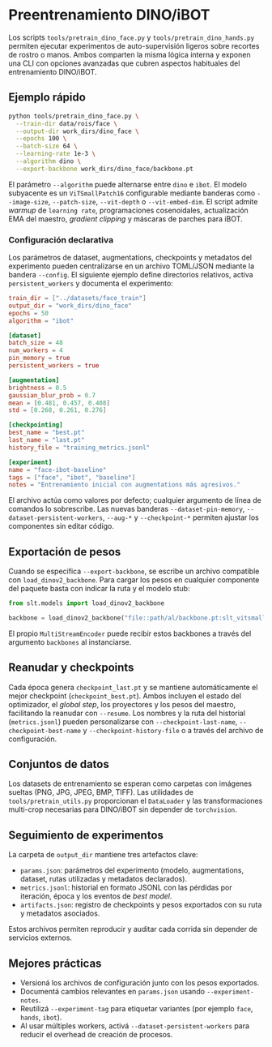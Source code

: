 # Preentrenamiento DINO/iBOT

Los scripts `tools/pretrain_dino_face.py` y `tools/pretrain_dino_hands.py`
permiten ejecutar experimentos de auto-supervisión ligeros sobre recortes de
rostro o manos. Ambos comparten la misma lógica interna y exponen una CLI con
opciones avanzadas que cubren aspectos habituales del entrenamiento DINO/iBOT.

## Ejemplo rápido

```bash
python tools/pretrain_dino_face.py \
  --train-dir data/rois/face \
  --output-dir work_dirs/dino_face \
  --epochs 100 \
  --batch-size 64 \
  --learning-rate 1e-3 \
  --algorithm dino \
  --export-backbone work_dirs/dino_face/backbone.pt
```

El parámetro `--algorithm` puede alternarse entre `dino` e `ibot`. El modelo
subyacente es un `ViTSmallPatch16` configurable mediante banderas como
`--image-size`, `--patch-size`, `--vit-depth` o `--vit-embed-dim`. El script
admite *warmup* de `learning rate`, programaciones cosenoidales, actualización
EMA del maestro, *gradient clipping* y máscaras de parches para iBOT.

### Configuración declarativa

Los parámetros de dataset, augmentations, checkpoints y metadatos del
experimento pueden centralizarse en un archivo TOML/JSON mediante la bandera
`--config`. El siguiente ejemplo define directorios relativos, activa
`persistent_workers` y documenta el experimento:

```toml
train_dir = ["../datasets/face_train"]
output_dir = "work_dirs/dino_face"
epochs = 50
algorithm = "ibot"

[dataset]
batch_size = 48
num_workers = 4
pin_memory = true
persistent_workers = true

[augmentation]
brightness = 0.5
gaussian_blur_prob = 0.7
mean = [0.481, 0.457, 0.408]
std = [0.268, 0.261, 0.276]

[checkpointing]
best_name = "best.pt"
last_name = "last.pt"
history_file = "training_metrics.jsonl"

[experiment]
name = "face-ibot-baseline"
tags = ["face", "ibot", "baseline"]
notes = "Entrenamiento inicial con augmentations más agresivos."
```

El archivo actúa como valores por defecto; cualquier argumento de línea de
comandos lo sobrescribe. Las nuevas banderas `--dataset-pin-memory`,
`--dataset-persistent-workers`, `--aug-*` y `--checkpoint-*` permiten ajustar
los componentes sin editar código.

## Exportación de pesos

Cuando se especifica `--export-backbone`, se escribe un archivo compatible con
`load_dinov2_backbone`. Para cargar los pesos en cualquier componente del
paquete basta con indicar la ruta y el modelo stub:

```python
from slt.models import load_dinov2_backbone

backbone = load_dinov2_backbone("file::path/al/backbone.pt:slt_vitsmall_patch16")
```

El propio `MultiStreamEncoder` puede recibir estos backbones a través del
argumento `backbones` al instanciarse.

## Reanudar y checkpoints

Cada época genera `checkpoint_last.pt` y se mantiene automáticamente el mejor
checkpoint (`checkpoint_best.pt`). Ambos incluyen el estado del optimizador, el
*global step*, los proyectores y los pesos del maestro, facilitando la
reanudar con `--resume`. Los nombres y la ruta del historial (`metrics.jsonl`)
pueden personalizarse con `--checkpoint-last-name`, `--checkpoint-best-name` y
`--checkpoint-history-file` o a través del archivo de configuración.

## Conjuntos de datos

Los datasets de entrenamiento se esperan como carpetas con imágenes sueltas
(PNG, JPG, JPEG, BMP, TIFF). Las utilidades de `tools/pretrain_utils.py`
proporcionan el `DataLoader` y las transformaciones multi-crop necesarias para
DINO/iBOT sin depender de `torchvision`.

## Seguimiento de experimentos

La carpeta de `output_dir` mantiene tres artefactos clave:

* `params.json`: parámetros del experimento (modelo, augmentations, dataset,
  rutas utilizadas y metadatos declarados).
* `metrics.jsonl`: historial en formato JSONL con las pérdidas por iteración,
  época y los eventos de *best model*.
* `artifacts.json`: registro de checkpoints y pesos exportados con su ruta y
  metadatos asociados.

Estos archivos permiten reproducir y auditar cada corrida sin depender de
servicios externos.

## Mejores prácticas

* Versioná los archivos de configuración junto con los pesos exportados.
* Documentá cambios relevantes en `params.json` usando `--experiment-notes`.
* Reutilizá `--experiment-tag` para etiquetar variantes (por ejemplo
  `face`, `hands`, `ibot`).
* Al usar múltiples workers, activá `--dataset-persistent-workers` para reducir
  el overhead de creación de procesos.
